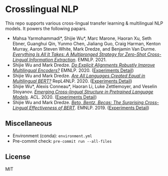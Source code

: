 # Crosslingual NLP

This repo supports various cross-lingual transfer learning & multilingual NLP models. It powers the following papars.

- Mahsa Yarmohammadi*, Shijie Wu*, Marc Marone, Haoran Xu, Seth Ebner, Guanghui Qin, Yunmo Chen, Jialiang Guo, Craig Harman, Kenton Murray, Aaron Steven White, Mark Dredze, and Benjamin Van Durme. [*Everything Is All It Takes: A Multipronged Strategy for Zero-Shot Cross-Lingual Information Extraction*](https://arxiv.org/abs/2109.06798). EMNLP. 2021.
- Shijie Wu and Mark Dredze. [*Do Explicit Alignments Robustly Improve Multilingual Encoders?*](https://arxiv.org/abs/2010.02537) EMNLP. 2020. ([Experiments Detail](example/contrastive-alignment))
- Shijie Wu and Mark Dredze. [*Are All Languages Created Equal in Multilingual BERT?*](https://arxiv.org/abs/2005.09093) RepL4NLP. 2020. ([Experiments Detail](example/low-resource-in-mbert))
- Shijie Wu*, Alexis Conneau*, Haoran Li, Luke Zettlemoyer, and Veselin Stoyanov. [*Emerging Cross-lingual Structure in Pretrained Language Models*](https://arxiv.org/abs/1911.01464). ACL. 2020. ([Experiments Detail](example/emerging-crossling-struct))
- Shijie Wu and Mark Dredze. [*Beto, Bentz, Becas: The Surprising Cross-Lingual Effectiveness of BERT*](https://arxiv.org/abs/1904.09077). EMNLP. 2019. ([Experiments Detail](example/surprising-mbert))



## Miscellaneous

- Environment (conda): `environment.yml`
- Pre-commit check: `pre-commit run --all-files`

## License

MIT
